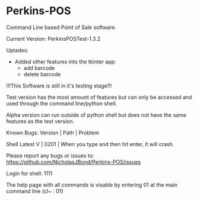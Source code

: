 # Perkins-POS
 Command Line based Point of Sale software.

 Current Version: PerkinsPOSTest-1.3.2



 Uptades:
 - Added other features into the tkinter app:
    - add barcode
    - delete barcode



!!!This Software is still in it's testing stage!!! 

Test version has the most amount of features but can only be accessed and used through the command line/python shell.

Alpha version can run outside of python shell but does not have the same features as the test version.


Known Bugs:
Version | Path | Problem

Shell Latest V | 0201 | When you type and then hit enter, it will crash.

Please report any bugs or issues to: https://github.com/NicholasJBond/Perkins-POS/issues






Login for shell: 1111

The help page with all commands is visable by entering 01 at the main command line (cl~ : 01)



